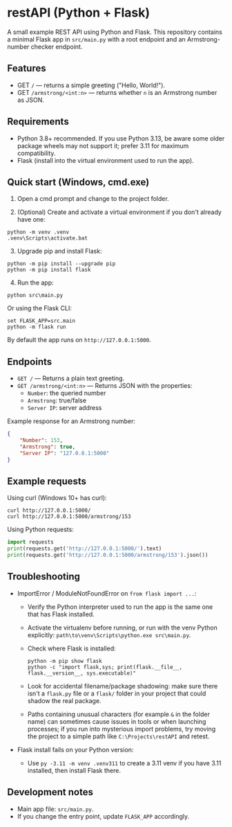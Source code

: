 # restAPI (Python + Flask)

A small example REST API using Python and Flask. This repository contains a minimal Flask app in `src/main.py` with a root endpoint and an Armstrong-number checker endpoint.

## Features
- GET `/` — returns a simple greeting ("Hello, World!").
- GET `/armstrong/<int:n>` — returns whether `n` is an Armstrong number as JSON.

## Requirements
- Python 3.8+ recommended. If you use Python 3.13, be aware some older package wheels may not support it; prefer 3.11 for maximum compatibility.
- Flask (install into the virtual environment used to run the app).

## Quick start (Windows, cmd.exe)

1. Open a cmd prompt and change to the project folder.

2. (Optional) Create and activate a virtual environment if you don't already have one:

```batch
python -m venv .venv
.venv\Scripts\activate.bat
```

3. Upgrade pip and install Flask:

```batch
python -m pip install --upgrade pip
python -m pip install flask
```

4. Run the app:

```batch
python src\main.py
```

Or using the Flask CLI:

```batch
set FLASK_APP=src.main
python -m flask run
```

By default the app runs on `http://127.0.0.1:5000`.

## Endpoints

- `GET /` — Returns a plain text greeting.
- `GET /armstrong/<int:n>` — Returns JSON with the properties:
	- `Number`: the queried number
	- `Armstrong`: true/false
	- `Server IP`: server address

Example response for an Armstrong number:

```json
{
	"Number": 153,
	"Armstrong": true,
	"Server IP": "127.0.0.1:5000"
}
```

## Example requests

Using curl (Windows 10+ has curl):

```batch
curl http://127.0.0.1:5000/
curl http://127.0.0.1:5000/armstrong/153
```

Using Python requests:

```python
import requests
print(requests.get('http://127.0.0.1:5000/').text)
print(requests.get('http://127.0.0.1:5000/armstrong/153').json())
```

## Troubleshooting

- ImportError / ModuleNotFoundError on `from flask import ...`:
	- Verify the Python interpreter used to run the app is the same one that has Flask installed.
	- Activate the virtualenv before running, or run with the venv Python explicitly: `path\to\venv\Scripts\python.exe src\main.py`.
	- Check where Flask is installed:

		```batch
		python -m pip show flask
		python -c "import flask,sys; print(flask.__file__, flask.__version__, sys.executable)"
		```

	- Look for accidental filename/package shadowing: make sure there isn't a `flask.py` file or a `flask/` folder in your project that could shadow the real package.
	- Paths containing unusual characters (for example `&` in the folder name) can sometimes cause issues in tools or when launching processes; if you run into mysterious import problems, try moving the project to a simple path like `C:\Projects\restAPI` and retest.

- Flask install fails on your Python version:
	- Use `py -3.11 -m venv .venv311` to create a 3.11 venv if you have 3.11 installed, then install Flask there.

## Development notes
- Main app file: `src/main.py`.
- If you change the entry point, update `FLASK_APP` accordingly.

